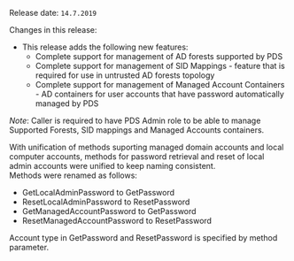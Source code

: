 Release date: `14.7.2019`

Changes in this release:

* This release adds the following new features:
  * Complete support for management of AD forests supported by PDS
  * Complete support for management of SID Mappings - feature that is required for use in untrusted AD forests topology
  * Complete support for management of Managed Account Containers - AD containers for user accounts that have password automatically managed by PDS

*Note*: Caller is required to have PDS Admin role to be able to manage Supported Forests, SID mappings and Managed Accounts containers.

With unification of methods suporting managed domain accounts and local computer accounts, methods for password retrieval and reset of local admin accounts were unified to keep naming consistent.  
Methods were renamed as follows:
* GetLocalAdminPassword to GetPassword
* ResetLocalAdminPassword to ResetPassword
* GetManagedAccountPassword to GetPassword
* ResetManagedAccountPassword to ResetPassword

Account type in GetPassword and ResetPassword is specified by method parameter.

